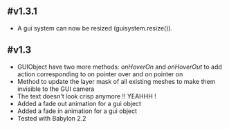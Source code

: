 #v1.3.1
----------------------

* A gui system can now be resized (guisystem.resize()).


#v1.3
----------------------

* GUIObject have two more methods: _onHoverOn_ and _onHoverOut_ to add action corresponding to on pointer over and on pointer on
* Method to update the layer mask of all existing meshes to make them invisible to the GUI camera
* The text doesn't look crisp anymore !! YEAHHH !
* Added a fade out animation for a gui object
* Added a fade in animation for a gui object
* Tested with Babylon 2.2 

